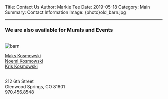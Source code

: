 Title: Contact Us
Author: Markie Tee
Date: 2019-05-18
Category: Main
Summary: Contact Information
Image: {photo}old_barn.jpg

---

### We are also available for Murals and Events
<br/>

<!--[barn]({static}/photos/old_barnt.jpg) {#contact-img}-->

<img src="{static}/photos/old_barnt.jpg" id="contact-img" alt="barn">

[Maks Kosmowski](mailto:maks@glenwoodspringsart.com)<br/>
[Noemi Kosmowski](mailto:Noemi@glenwoodspringsart.com)<br/>
[Kris Kosmowski](mailto:Kris@glenwoodspringsart.com)<br/>

<br/>
212 6th Street<br/>
Glenwood Springs, CO 81601<br/>
970.456.8548
